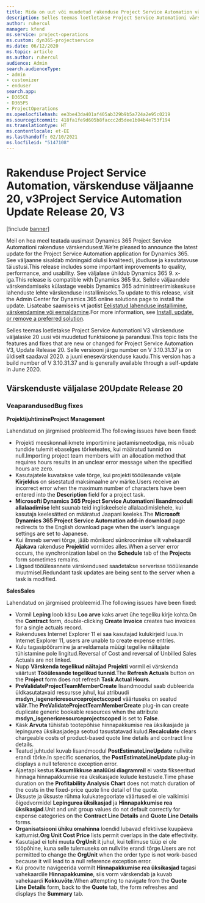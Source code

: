 ```yaml
---
title: Mida on uut või muudetud rakenduse Project Service Automation värskenduse väljaandes 20, V3
description: Selles teemas loetletakse Project Service Automationi värskenduse väljalaske 20, v3 saadaolevaid funktsioone ja parandusi.
author: ruhercul
manager: kfend
ms.service: project-operations
ms.custom: dyn365-projectservice
ms.date: 06/12/2020
ms.topic: article
ms.author: ruhercul
audience: Admin
search.audienceType:
- admin
- customizer
- enduser
search.app:
- D365CE
- D365PS
- ProjectOperations
ms.openlocfilehash: ee3be43da401af405ab329b9b5a724a2e95c0219
ms.sourcegitcommit: 418fa1fe9d605b8faccc2d5dee1b04b4e753f194
ms.translationtype: HT
ms.contentlocale: et-EE
ms.lasthandoff: 02/10/2021
ms.locfileid: "5147108"
---
```

# <a name="project-service-automation-update-release-20-v3"></a><span data-ttu-id="195fc-103">Rakenduse Project Service Automation, värskenduse väljaanne 20, v3</span><span class="sxs-lookup"><span data-stu-id="195fc-103">Project Service Automation Update Release 20, V3</span></span>

[!include [banner](../includes/psa-now-project-operations.md)]

<span data-ttu-id="195fc-104">Meil on hea meel teatada uusimast Dynamics 365 Project Service Automationi rakenduse värskendusest.</span><span class="sxs-lookup"><span data-stu-id="195fc-104">We’re pleased to announce the latest update for the Project Service Automation application for Dynamics 365.</span></span> <span data-ttu-id="195fc-105">See väljaanne sisaldab mõningaid olulisi kvaliteedi, jõudluse ja kasutatavuse täiustusi.</span><span class="sxs-lookup"><span data-stu-id="195fc-105">This release includes some important improvements to quality, performance, and usability.</span></span> <span data-ttu-id="195fc-106">See väljalase ühildub Dynamics 365 9. x-iga.</span><span class="sxs-lookup"><span data-stu-id="195fc-106">This release is compatible with Dynamics 365 9.x.</span></span> <span data-ttu-id="195fc-107">Sellele väljaandele värskendamiseks külastage veebis Dynamics 365 administreerimiskeskuse lahenduste lehte värskenduse installimiseks.</span><span class="sxs-lookup"><span data-stu-id="195fc-107">To update to this release, visit the Admin Center for Dynamics 365 online solutions page to install the update.</span></span> <span data-ttu-id="195fc-108">Lisateabe saamiseks vt jaotist [Eelistatud lahenduse installimine, värskendamine või eemaldamine](https://docs.microsoft.com/power-platform/admin/install-remove-preferred-solution).</span><span class="sxs-lookup"><span data-stu-id="195fc-108">For more information, see [Install, update, or remove a preferred solution](https://docs.microsoft.com/power-platform/admin/install-remove-preferred-solution).</span></span>

<span data-ttu-id="195fc-109">Selles teemas loetletakse Project Service Automationi V3 värskenduse väljalaske 20 uusi või muudetud funktsioone ja parandusi.</span><span class="sxs-lookup"><span data-stu-id="195fc-109">This topic lists the features and fixes that are new or changed for Project Service Automation V3, Update Release 20.</span></span> <span data-ttu-id="195fc-110">Selle versiooni järgu number on V 3.10.31.37 ja on üldiselt saadaval 2020. a juuni enesevärskenduse kaudu.</span><span class="sxs-lookup"><span data-stu-id="195fc-110">This version has a build number of V 3.10.31.37 and is generally available through a self-update in June 2020.</span></span>

## <a name="update-release-20"></a><span data-ttu-id="195fc-111">Värskenduste väljalase 20</span><span class="sxs-lookup"><span data-stu-id="195fc-111">Update Release 20</span></span>

### <a name="bug-fixes"></a><span data-ttu-id="195fc-112">Veaparandused</span><span class="sxs-lookup"><span data-stu-id="195fc-112">Bug fixes</span></span>

<span data-ttu-id="195fc-113">**Projektijuhtimine**</span><span class="sxs-lookup"><span data-stu-id="195fc-113">**Project Management**</span></span>

<span data-ttu-id="195fc-114">Lahendatud on järgmised probleemid.</span><span class="sxs-lookup"><span data-stu-id="195fc-114">The following issues have been fixed:</span></span>

- <span data-ttu-id="195fc-115">Projekti meeskonnaliikmete importimine jaotamismeetodiga, mis nõuab tundide tulemit ebaselges tõrketeates, kui määratud tunnid on null.</span><span class="sxs-lookup"><span data-stu-id="195fc-115">Importing project team members with an allocation method that requires hours results in an unclear error message when the specified hours are zero.</span></span>
- <span data-ttu-id="195fc-116">Kasutajatele kuvatakse vale tõrge, kui projekti tööülesande väljale **Kirjeldus** on sisestatud maksimaalne arv märke.</span><span class="sxs-lookup"><span data-stu-id="195fc-116">Users receive an incorrect error when the maximum number of characters have been entered into the **Description** field for a project task.</span></span>
- <span data-ttu-id="195fc-117">**Microsofti Dynamics 365 Project Service Automationi lisandmooduli allalaadimise** leht suunab teid ingliskeelsele allalaadimislehele, kui kasutaja keelesätted on määratud Jaapani keeleks.</span><span class="sxs-lookup"><span data-stu-id="195fc-117">The **Microsoft Dynamics 365 Project Service Automation add-in download** page redirects to the English download page when the user’s language settings are set to Japanese.</span></span>
- <span data-ttu-id="195fc-118">Kui ilmneb serveri tõrge, jääb mõnikord sünkroonimise silt vahekaardil **Ajakava** rakenduse **Projektid** vormides alles.</span><span class="sxs-lookup"><span data-stu-id="195fc-118">When a server error occurs, the synchronization label on the **Schedule** tab of the **Projects** form sometimes remains.</span></span>
- <span data-ttu-id="195fc-119">Liigsed tööülesannete värskendused saadetakse serverisse tööülesande muutmisel.</span><span class="sxs-lookup"><span data-stu-id="195fc-119">Redundant task updates are being sent to the server when a task is modified.</span></span>

<span data-ttu-id="195fc-120">**Sales**</span><span class="sxs-lookup"><span data-stu-id="195fc-120">**Sales**</span></span>

<span data-ttu-id="195fc-121">Lahendatud on järgmised probleemid.</span><span class="sxs-lookup"><span data-stu-id="195fc-121">The following issues have been fixed:</span></span>

- <span data-ttu-id="195fc-122">Vormil **Leping** loob käsu **Loo arve** kaks arvet ühe tegeliku kirje kohta.</span><span class="sxs-lookup"><span data-stu-id="195fc-122">On the **Contract** form, double-clicking **Create Invoice** creates two invoices for a single actuals record.</span></span>
- <span data-ttu-id="195fc-123">Rakenduses Internet Explorer 11 ei saa kasutajad kulukirjeid luua.</span><span class="sxs-lookup"><span data-stu-id="195fc-123">In Internet Explorer 11, users are unable to create expense entries.</span></span>
- <span data-ttu-id="195fc-124">Kulu tagasipööramine ja arveldamata müügi tegelike näitajate tühistamine pole lingitud.</span><span class="sxs-lookup"><span data-stu-id="195fc-124">Reversal of Cost and reversal of Unbilled Sales Actuals are not linked.</span></span>
- <span data-ttu-id="195fc-125">Nupp **Värskenda tegelikud näitajad** **Projekti** vormil ei värskenda väärtust **Tööülesande tegelikud tunnid**.</span><span class="sxs-lookup"><span data-stu-id="195fc-125">The **Refresh Actuals** button on the **Project** form does not refresh **Task Actual Hours**.</span></span>
- <span data-ttu-id="195fc-126">**PreValidateProjectTeamMemberCreate** lisandmoodul saab dubleerida üldkasutatavaid ressursse juhul, kui atribuudi **msdyn_isgenericresourceprojectscoped** väärtuseks on seatud **väär**.</span><span class="sxs-lookup"><span data-stu-id="195fc-126">The **PreValidateProjectTeamMemberCreate** plug-in can create duplicate generic bookable resources when the attribute **msdyn_isgenericresourceprojectscoped** is set to **False**.</span></span>
- <span data-ttu-id="195fc-127">Käsk **Arvuta** tühistab tootepõhise hinnapakkumise rea üksikasjade ja lepingurea üksikasjadega seotud tasustatavad kulud.</span><span class="sxs-lookup"><span data-stu-id="195fc-127">**Recalculate** clears chargeable costs of product-based quote line details and contract line details.</span></span>
- <span data-ttu-id="195fc-128">Teatud juhtudel kuvab lisandmoodul **PostEstimateLineUpdate** nullviite erandi tõrke.</span><span class="sxs-lookup"><span data-stu-id="195fc-128">In specific scenarios, the **PostEstimateLineUpdate** plug-in displays a null teference exception error.</span></span>
- <span data-ttu-id="195fc-129">Ajaetapi kestus **Kasumlikkuse analüüsi diagrammil** ei vasta fikseeritud hinnaga hinnapakkumise rea üksikasjade kulude kestusele.</span><span class="sxs-lookup"><span data-stu-id="195fc-129">Time phase duration on the **Profitability Analysis Chart** does not match duration of the costs in the fixed-price quote line detail of the quote.</span></span>
- <span data-ttu-id="195fc-130">Üksuste ja üksuste rühma kulukategooriate väärtused ei ole vaikimisi õigedvormidel **Lepingurea üksikasjad** ja **Hinnapakkumise rea üksikasjad**.</span><span class="sxs-lookup"><span data-stu-id="195fc-130">Unit and unit group values do not default correctly for expense categories on the **Contract Line Details** and **Quote Line Details** forms.</span></span>
- <span data-ttu-id="195fc-131">**Organisatsiooni ühiku omahinna** loendid lubavad efektiivse kuupäeva kattumist.</span><span class="sxs-lookup"><span data-stu-id="195fc-131">**Org Unit Cost Price** lists permit overlaps in the date effectivity.</span></span>
- <span data-ttu-id="195fc-132">Kasutajad ei tohi muuta **OrgUnit** it juhul, kui tellimuse tüüp ei ole tööpõhine, kuna selle tulemuseks on nullviite erandi tõrge.</span><span class="sxs-lookup"><span data-stu-id="195fc-132">Users are not permitted to change the **OrgUnit** when the order type is not work-based because it will lead to a null reference exception error.</span></span>
- <span data-ttu-id="195fc-133">Kui proovite navigeerida vormilt **Hinnapakkumise rea üksikasjad** tagasi vahekaardile **Hinnapakkumine**, siis vorm värskendab ja kuvab vahekaardi **Kokkuvõte**.</span><span class="sxs-lookup"><span data-stu-id="195fc-133">When attempting to navigate from the **Quote Line Details** form, back to the **Quote** tab, the form refreshes and displays the **Summary** tab.</span></span>
